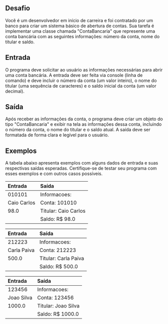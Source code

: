 ## Desafio
Você é um desenvolvedor em início de carreira e foi contratado por um banco para criar um sistema básico de abertura de contas. Sua tarefa é implementar uma classe chamada "ContaBancaria" que represente uma conta bancária com as seguintes informações: número da conta, nome do titular e saldo.

## Entrada
O programa deve solicitar ao usuário as informações necessárias para abrir uma conta bancária. A entrada deve ser feita via console (linha de comando) e deve incluir o número da conta (um valor inteiro), o nome do titular (uma sequência de caracteres) e o saldo inicial da conta (um valor decimal).

## Saída
Após receber as informações da conta, o programa deve criar um objeto do tipo "ContaBancaria" e exibir na tela as informações dessa conta, incluindo o número da conta, o nome do titular e o saldo atual. A saída deve ser formatada de forma clara e legível para o usuário.

## Exemplos
A tabela abaixo apresenta exemplos com alguns dados de entrada e suas respectivas saídas esperadas. Certifique-se de testar seu programa com esses exemplos e com outros casos possíveis.


| Entrada	    | Saída                 	|
|:------------|:--------------------------|
| 010101      | Informacoes:              |
| Caio Carlos | Conta: 101010             |
| 98.0	       | Titular: Caio Carlos      |
|             | Saldo: R$ 98.0            |


| Entrada	    | Saída                 	|
|:------------|:--------------------------|
| 212223      | Informacoes:              |
| Carla Paiva | Conta: 212223             |
| 500.0	    | Titular: Carla Paiva      |
|             | Saldo: R$ 500.0            |



| Entrada	    | Saída                 	|
|:------------|:--------------------------|
| 123456      | Informacoes:              |
| Joao Silva  | Conta: 123456             |
| 1000.0	     | Titular: Joao Silva      |
|             | Saldo: R$ 1000.0         |
